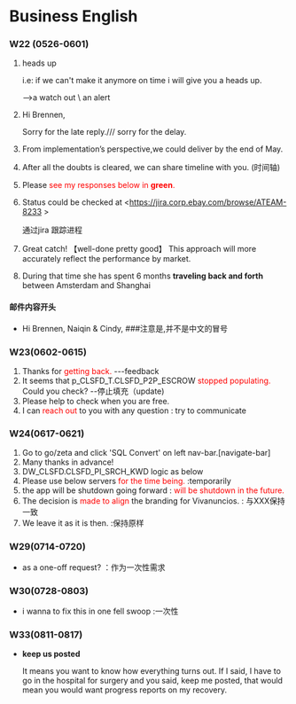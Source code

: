 # Business English

### W22 (0526-0601)

1. heads up  

   i.e: if we can't make it anymore on time i will give you a heads up.

   -->a watch out  \ an alert 

2. Hi Brennen,

   Sorry for the late reply./// sorry for the delay.

3. From implementation’s perspective,we could deliver by the end of May.

4. After all the doubts is cleared, we can share timeline with you.    (时间轴) 

5. Please <span style='color:red'>see my responses below in **green**.</span>

6. Status could be checked at <https://jira.corp.ebay.com/browse/ATEAM-8233 >

   通过jira 跟踪进程

7. Great catch!  【well-done pretty good】 This approach will more accurately reflect the performance by
   market.

8. During that time she has spent 6 months **traveling back and forth** between
   Amsterdam and Shanghai

####  邮件内容开头

- Hi Brennen, Naiqin & Cindy,   ###注意是,并不是中文的冒号

### W23(0602-0615)

1. Thanks for <span style='color:red'>getting back. </span> ---feedback
2. It seems that p_CLSFD_T.CLSFD_P2P_ESCROW  <span style='color:red'>stopped populating. </span>Could you check?  --停止填充（update)
3. Please help to check when you are free. 
4.  I can  <span style='color:red'>reach out</span> to you with any question  : try to communicate 



### W24(0617-0621)

1. Go to go/zeta and click 'SQL Convert' on left nav-bar.[navigate-bar]
2. Many thanks in advance!
3. DW_CLSFD.CLSFD_PI_SRCH_KWD logic as below
4. Please use below servers  <span style='color:red'>for the time being. </span> :temporarily
5. the app will be shutdown going forward :   <span style='color:red'>will be shutdown in the future.</span>
6. The decision is   <span style='color:red'>made to align </span> the  branding for Vivanuncios.    : 与XXX保持一致
7. We leave it as it is then. :保持原样

###  W29(0714-0720)

- as a one-off request? ：作为一次性需求

### W30(0728-0803)

- i  wanna to fix this in one fell swoop :一次性

### W33(0811-0817)

- **keep us posted** 

  It means you want to know how everything turns out. If I said, I have to go in the hospital for surgery and you said, keep me posted, that would mean you would want progress reports on my recovery.